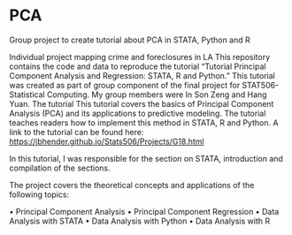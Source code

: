 # PCA
Group project to create tutorial about PCA in STATA, Python and R


Individual project mapping crime and foreclosures in LA
This repository contains the code and data to reproduce the tutorial “Tutorial Principal Component Analysis and Regression: STATA, R and Python.” This tutorial was created as part of group component of the final project for STAT506-Statistical Computing. My group members were In Son Zeng and Hang Yuan. 
The tutorial This tutorial covers the basics of Principal Component Analysis (PCA) and its applications to predictive modeling. The tutorial teaches readers how to implement this method in STATA, R and Python. A link to the tutorial can be found here: https://jbhender.github.io/Stats506/Projects/G18.html

In this tutorial, I was responsible for the section on STATA, introduction and compilation of the sections. 

The project covers the theoretical concepts and applications of the following topics:

•	Principal Component Analysis
•	Principal Component Regression 
•	Data Analysis with STATA
•	Data Analysis with Python
•	Data Analysis with R

